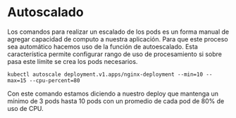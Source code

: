# Autoscalado

Los comandos para realizar un escalado de los pods es un forma manual de agregar capacidad de computo a nuestra aplicación. Para que este proceso sea automático hacemos uso de la función de autoescalado. Esta característica permite configurar rango de uso de procesamiento si sobre pasa este límite se crea los pods necesarios.

`kubectl autoscale deployment.v1.apps/nginx-deployment --min=10 --max=15 --cpu-percent=80`

Con este comando estamos diciendo a nuestro deploy que mantenga un mínimo de 3 pods hasta 10 pods con un promedio de cada pod de 80% de uso de CPU.

